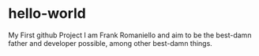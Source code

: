# hello-world
My First github Project
I am Frank Romaniello and aim to be the best-damn father and developer possible, among other best-damn things.
